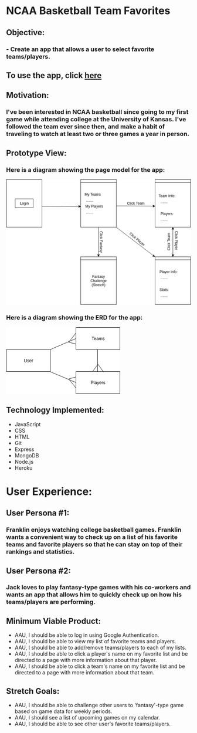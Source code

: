 # NCAA Basketball Team Favorites
## 
## Objective:
### - Create an app that allows a user to select favorite teams/players.
##
##
##
## To use the app, click [here](https://college-basketball-project.herokuapp.com/users)
##
##
## Motivation:  
### I've been interested in NCAA basketball since going to my first game while attending college at the University of Kansas.  I've followed the team ever since then, and make a habit of traveling to watch at least two or three games a year in person.
## Prototype View:
### Here is a diagram showing the page model for the app:
![Page model](public/images/wireframe.png)
### Here is a diagram showing the ERD for the app:
![ERD diagram](public/images/ERD.png)
## Technology Implemented:
- JavaScript
- CSS
- HTML
- Git
- Express
- MongoDB
- Node.js
- Heroku

# User Experience:
## User Persona #1:
### Franklin enjoys watching college basketball games.  Franklin wants a convenient way to check up on a list of his favorite teams and favorite players so that he can stay on top of their rankings and statistics.

## User Persona #2:
### Jack loves to play fantasy-type games with his co-workers and wants an app that allows him to quickly check up on how his teams/players are performing.

## Minimum Viable Product:
- AAU, I should be able to log in using Google Authentication.
- AAU, I should be able to view my list of favorite teams and players.
- AAU, I should be able to add/remove teams/players to each of my lists.
- AAU, I should be able to click a player's name on my favorite list and be directed to a page with more information about that player.
- AAU, I should be able to click a team's name on my favorite list and be directed to a page with more information about that team.

## Stretch Goals:
- AAU, I should be able to challenge other users to 'fantasy'-type game based on game data for weekly periods.
- AAU, I should see a list of upcoming games on my calendar.
- AAU, I should be able to see other user's favorite teams/players.


